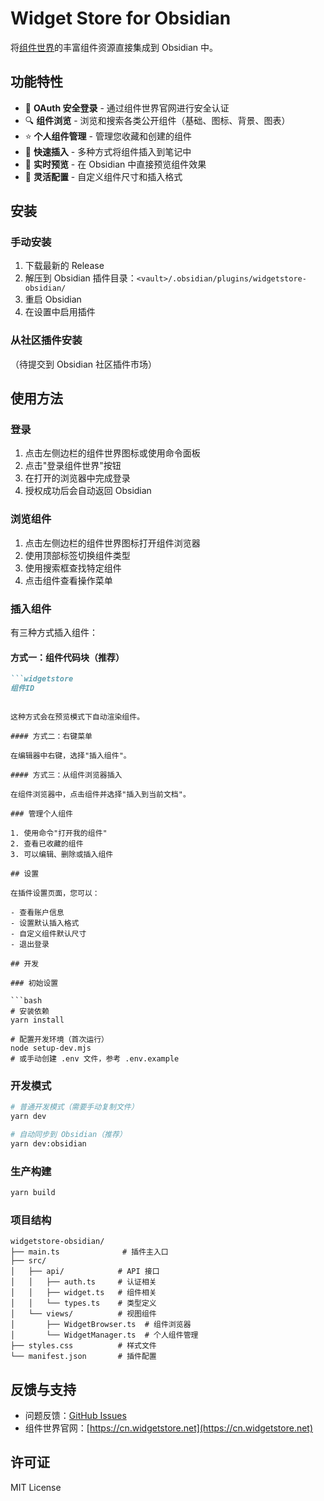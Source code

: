 # Widget Store for Obsidian

将[组件世界](https://cn.widgetstore.net)的丰富组件资源直接集成到 Obsidian 中。

## 功能特性

- 🔐 **OAuth 安全登录** - 通过组件世界官网进行安全认证
- 🔍 **组件浏览** - 浏览和搜索各类公开组件（基础、图标、背景、图表）
- ⭐ **个人组件管理** - 管理您收藏和创建的组件
- 📝 **快速插入** - 多种方式将组件插入到笔记中
- 🎨 **实时预览** - 在 Obsidian 中直接预览组件效果
- 🔧 **灵活配置** - 自定义组件尺寸和插入格式

## 安装

### 手动安装

1. 下载最新的 Release
2. 解压到 Obsidian 插件目录：`<vault>/.obsidian/plugins/widgetstore-obsidian/`
3. 重启 Obsidian
4. 在设置中启用插件

### 从社区插件安装

（待提交到 Obsidian 社区插件市场）

## 使用方法

### 登录

1. 点击左侧边栏的组件世界图标或使用命令面板
2. 点击"登录组件世界"按钮
3. 在打开的浏览器中完成登录
4. 授权成功后会自动返回 Obsidian

### 浏览组件

1. 点击左侧边栏的组件世界图标打开组件浏览器
2. 使用顶部标签切换组件类型
3. 使用搜索框查找特定组件
4. 点击组件查看操作菜单

### 插入组件

有三种方式插入组件：

#### 方式一：组件代码块（推荐）

```markdown
```widgetstore
组件ID
```
```

这种方式会在预览模式下自动渲染组件。

#### 方式二：右键菜单

在编辑器中右键，选择"插入组件"。

#### 方式三：从组件浏览器插入

在组件浏览器中，点击组件并选择"插入到当前文档"。

### 管理个人组件

1. 使用命令"打开我的组件"
2. 查看已收藏的组件
3. 可以编辑、删除或插入组件

## 设置

在插件设置页面，您可以：

- 查看账户信息
- 设置默认插入格式
- 自定义组件默认尺寸
- 退出登录

## 开发

### 初始设置

```bash
# 安装依赖
yarn install

# 配置开发环境（首次运行）
node setup-dev.mjs
# 或手动创建 .env 文件，参考 .env.example
```

### 开发模式

```bash
# 普通开发模式（需要手动复制文件）
yarn dev

# 自动同步到 Obsidian（推荐）
yarn dev:obsidian
```

### 生产构建

```bash
yarn build
```

### 项目结构

```
widgetstore-obsidian/
├── main.ts              # 插件主入口
├── src/
│   ├── api/            # API 接口
│   │   ├── auth.ts     # 认证相关
│   │   ├── widget.ts   # 组件相关
│   │   └── types.ts    # 类型定义
│   └── views/          # 视图组件
│       ├── WidgetBrowser.ts  # 组件浏览器
│       └── WidgetManager.ts  # 个人组件管理
├── styles.css          # 样式文件
└── manifest.json       # 插件配置
```

## 反馈与支持

- 问题反馈：[GitHub Issues](https://github.com/yourusername/widgetstore-obsidian/issues)
- 组件世界官网：[https://cn.widgetstore.net](https://cn.widgetstore.net)

## 许可证

MIT License
